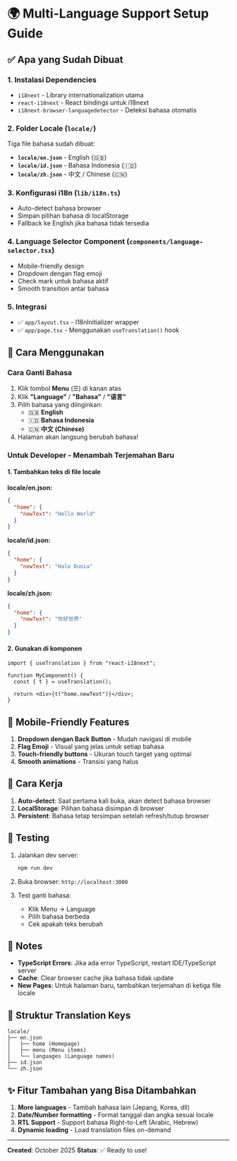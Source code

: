 # 🌍 Multi-Language Support Setup Guide

## ✅ Apa yang Sudah Dibuat

### 1. **Instalasi Dependencies**

- `i18next` - Library internationalization utama
- `react-i18next` - React bindings untuk i18next
- `i18next-browser-languagedetector` - Deteksi bahasa otomatis

### 2. **Folder Locale** (`locale/`)

Tiga file bahasa sudah dibuat:

- **`locale/en.json`** - English (🇬🇧)
- **`locale/id.json`** - Bahasa Indonesia (🇮🇩)
- **`locale/zh.json`** - 中文 / Chinese (🇨🇳)

### 3. **Konfigurasi i18n** (`lib/i18n.ts`)

- Auto-detect bahasa browser
- Simpan pilihan bahasa di localStorage
- Fallback ke English jika bahasa tidak tersedia

### 4. **Language Selector Component** (`components/language-selector.tsx`)

- Mobile-friendly design
- Dropdown dengan flag emoji
- Check mark untuk bahasa aktif
- Smooth transition antar bahasa

### 5. **Integrasi**

- ✅ `app/layout.tsx` - I18nInitializer wrapper
- ✅ `app/page.tsx` - Menggunakan `useTranslation()` hook

## 🎯 Cara Menggunakan

### Cara Ganti Bahasa

1. Klik tombol **Menu** (☰) di kanan atas
2. Klik **"Language"** / **"Bahasa"** / **"语言"**
3. Pilih bahasa yang diinginkan:
   - 🇬🇧 **English**
   - 🇮🇩 **Bahasa Indonesia**
   - 🇨🇳 **中文 (Chinese)**
4. Halaman akan langsung berubah bahasa!

### Untuk Developer - Menambah Terjemahan Baru

#### 1. Tambahkan teks di file locale

**locale/en.json:**

```json
{
  "home": {
    "newText": "Hello World"
  }
}
```

**locale/id.json:**

```json
{
  "home": {
    "newText": "Halo Dunia"
  }
}
```

**locale/zh.json:**

```json
{
  "home": {
    "newText": "你好世界"
  }
}
```

#### 2. Gunakan di komponen

```tsx
import { useTranslation } from "react-i18next";

function MyComponent() {
  const { t } = useTranslation();

  return <div>{t("home.newText")}</div>;
}
```

## 📱 Mobile-Friendly Features

1. **Dropdown dengan Back Button** - Mudah navigasi di mobile
2. **Flag Emoji** - Visual yang jelas untuk setiap bahasa
3. **Touch-friendly buttons** - Ukuran touch target yang optimal
4. **Smooth animations** - Transisi yang halus

## 🔄 Cara Kerja

1. **Auto-detect**: Saat pertama kali buka, akan detect bahasa browser
2. **LocalStorage**: Pilihan bahasa disimpan di browser
3. **Persistent**: Bahasa tetap tersimpan setelah refresh/tutup browser

## 🚀 Testing

1. Jalankan dev server:

   ```bash
   npm run dev
   ```

2. Buka browser: `http://localhost:3000`

3. Test ganti bahasa:
   - Klik Menu → Language
   - Pilih bahasa berbeda
   - Cek apakah teks berubah

## 📝 Notes

- **TypeScript Errors**: Jika ada error TypeScript, restart IDE/TypeScript server
- **Cache**: Clear browser cache jika bahasa tidak update
- **New Pages**: Untuk halaman baru, tambahkan terjemahan di ketiga file locale

## 🎨 Struktur Translation Keys

```
locale/
├── en.json
│   ├── home (Homepage)
│   ├── menu (Menu items)
│   └── languages (Language names)
├── id.json
└── zh.json
```

## ✨ Fitur Tambahan yang Bisa Ditambahkan

1. **More languages** - Tambah bahasa lain (Jepang, Korea, dll)
2. **Date/Number formatting** - Format tanggal dan angka sesuai locale
3. **RTL Support** - Support bahasa Right-to-Left (Arabic, Hebrew)
4. **Dynamic loading** - Load translation files on-demand

---

**Created**: October 2025
**Status**: ✅ Ready to use!
